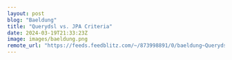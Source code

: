 ```yaml
---
layout: post
blog: "Baeldung"
title: "Querydsl vs. JPA Criteria"
date: 2024-03-19T21:33:23Z
image: images/baeldung.png
remote_url: "https://feeds.feedblitz.com/~/873998891/0/baeldung~Querydsl-vs-JPA-Criteria"
---
```

